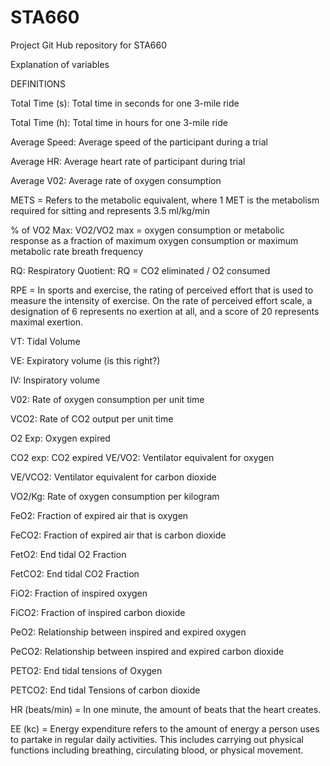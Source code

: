 # STA660
Project Git Hub repository for STA660


Explanation of variables

DEFINITIONS

Total Time (s): Total time in seconds for one 3-mile ride 

Total Time (h): Total time in hours for one 3-mile ride 

Average Speed: Average speed of the participant during a trial 

Average HR: Average heart rate of participant during trial

Average V02: Average rate of oxygen consumption

METS = Refers to the metabolic equivalent, where 1 MET is the metabolism required for sitting and represents 3.5 ml/kg/min

% of VO2 Max: VO2/VO2 max = oxygen consumption or metabolic response as a fraction of maximum oxygen consumption or maximum metabolic rate breath frequency 

RQ: Respiratory Quotient:  RQ = CO2 eliminated / O2 consumed

RPE = In sports and exercise, the rating of perceived effort that is used to measure the intensity of exercise.  On the rate of perceived effort scale, a designation of 6 represents no exertion at all, and a score of 20 represents maximal exertion. 

VT: Tidal Volume 

VE: Expiratory volume (is this right?) 

IV: Inspiratory volume

V02: Rate of oxygen consumption per unit time 

VCO2: Rate of CO2 output per unit time 

O2 Exp: Oxygen expired 

CO2 exp: CO2 expired 
VE/VO2: Ventilator equivalent for oxygen 

VE/VCO2: Ventilator equivalent for carbon dioxide

VO2/Kg: Rate of oxygen consumption per kilogram 

FeO2: Fraction of expired air that is oxygen 

FeCO2: Fraction of expired air that is carbon dioxide 

FetO2: End tidal O2 Fraction  

FetCO2: End tidal CO2 Fraction

FiO2: Fraction of inspired oxygen

FiCO2: Fraction of inspired carbon dioxide

PeO2: Relationship between inspired and expired oxygen

PeCO2: Relationship between inspired and expired carbon dioxide

PETO2: End tidal tensions of Oxygen 

PETCO2: End tidal Tensions of carbon dioxide 

HR (beats/min) = In one minute, the amount of beats that the heart creates.

EE (kc) = Energy expenditure refers to the amount of energy a person uses to partake in regular daily activities. This includes carrying out physical functions including breathing, circulating blood, or physical movement.

